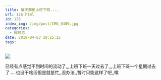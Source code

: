 ```yaml
---
title: 每天都是上班下班....
url: 126.html
id: 126
index_img: /img/post/IMG_0309.jpg
categories:
  - 碎碎念
date: 2019-04-03 19:25:15
tags:
---
```


![](/img/post/IMG_0309.jpg)

已经有点感觉不到时间的流动了,,,上班下班一天过去了,,,上班下班一个星期过去了.....也没干啥活但是就是忙,,没办法,,暂时只能这样了吧,,唉
